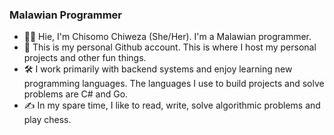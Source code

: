 ### Malawian Programmer

- 👋&#127997;  Hie, I'm Chisomo Chiweza (She/Her). I'm a Malawian programmer.
- 💖 This is my personal Github account. This is where I host my personal projects and other fun things. 
- 🛠️ I work primarily with backend systems and enjoy learning new programming languages. The languages I use to build projects and solve problems are C# and Go.
- ✍️ In my spare time, I like to read, write, solve algorithmic problems and play chess.
